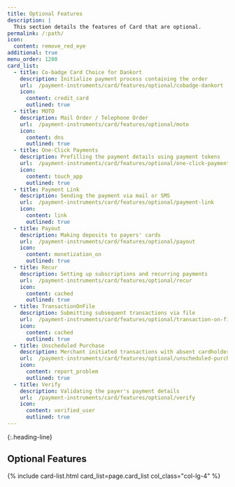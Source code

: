 ```yaml
---
title: Optional Features
description: |
  This section details the features of Card that are optional.
permalink: /:path/
icon:
  content: remove_red_eye
additional: true
menu_order: 1200
card_list:
  - title: Co-badge Card Choice for Dankort
    description: Initialize payment process containing the order
    url:  /payment-instruments/card/features/optional/cobadge-dankort
    icon:
      content: credit_card
      outlined: true
  - title: MOTO
    description: Mail Order / Telephone Order
    url:  /payment-instruments/card/features/optional/moto
    icon:
      content: dns
      outlined: true
  - title: One-Click Payments
    description: Prefilling the payment details using payment tokens
    url:  /payment-instruments/card/features/optional/one-click-payments
    icon:
      content: touch_app
      outlined: true
  - title: Payment Link
    description: Sending the payment via mail or SMS
    url:  /payment-instruments/card/features/optional/payment-link
    icon:
      content: link
      outlined: true
  - title: Payout
    description: Making deposits to payers' cards
    url:  /payment-instruments/card/features/optional/payout
    icon:
      content: monetization_on
      outlined: true
  - title: Recur
    description: Setting up subscriptions and recurring payments
    url:  /payment-instruments/card/features/optional/recur
    icon:
      content: cached
      outlined: true
  - title: TransactionOnFile
    description: Submitting subsequent transactions via file
    url:  /payment-instruments/card/features/optional/transaction-on-file
    icon:
      content: cached
      outlined: true
  - title: Unscheduled Purchase
    description: Merchant initiated transactions with absent cardholders
    url:  /payment-instruments/card/features/optional/unscheduled-purchase
    icon:
      content: report_problem
      outlined: true
  - title: Verify
    description: Validating the payer's payment details
    url:  /payment-instruments/card/features/optional/verify
    icon:
      content: verified_user
      outlined: true
---
```

{:.heading-line}

## Optional Features

{% include card-list.html card_list=page.card_list
    col_class="col-lg-4" %}
